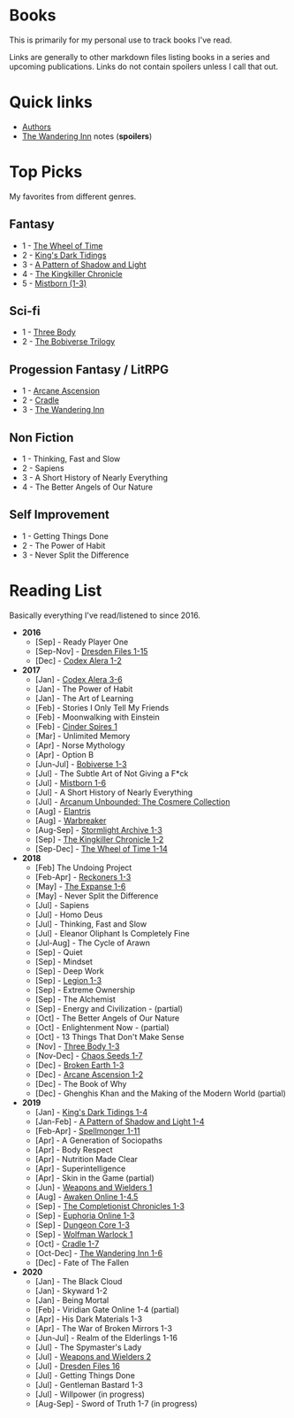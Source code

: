 # Books

This is primarily for my personal use to track books I've read.

Links are generally to other markdown files listing books in a series and upcoming
publications. Links do not contain spoilers unless I call that out.

# Quick links

- [Authors](/authors.md)
- [The Wandering Inn](/fiction/fantasy/lit-rpg/wandering-inn/notes.md) notes (**spoilers**)

# Top Picks

My favorites from different genres.

## Fantasy

- 1 - [The Wheel of Time](/fiction/fantasy/wheel-of-time.md)
- 2 - [King's Dark Tidings](/fiction/fantasy/kings-dark-tidings.md)
- 3 - [A Pattern of Shadow and Light](/fiction/fantasy/pattern-of-shadow-and-light.md)
- 4 - [The Kingkiller Chronicle](/fiction/fantasy/kingkiller-chronicle.md)
- 5 - [Mistborn (1-3)](/fiction/fantasy/mistborn.md)

## Sci-fi

- 1 - [Three Body](/fiction/sci-fi/three-body.md)
- 2 - [The Bobiverse Trilogy](/fiction/sci-fi/bobiverse.md)

## Progession Fantasy / LitRPG

- 1 - [Arcane Ascension](/fiction/fantasy/arcane-ascension.md)
- 2 - [Cradle](/fiction/fantasy/lit-rpg/cradle.md)
- 3 - [The Wandering Inn](/fiction/fantasy/lit-rpg/wandering-inn.md)

## Non Fiction

- 1 - Thinking, Fast and Slow
- 2 - Sapiens
- 3 - A Short History of Nearly Everything
- 4 - The Better Angels of Our Nature

## Self Improvement

- 1 - Getting Things Done
- 2 - The Power of Habit
- 3 - Never Split the Difference

# Reading List

Basically everything I've read/listened to since 2016.

- **2016**
  - [Sep] - Ready Player One
  - [Sep-Nov] - [Dresden Files 1-15](/fiction/fantasy/dresden-files.md)
  - [Dec] - [Codex Alera 1-2](/fiction/fantasy/codex-alera.md)
- **2017**
  - [Jan] - [Codex Alera 3-6](/fiction/fantasy/codex-alera.md)
  - [Jan] - The Power of Habit
  - [Jan] - The Art of Learning
  - [Feb] - Stories I Only Tell My Friends
  - [Feb] - Moonwalking with Einstein
  - [Feb] - [Cinder Spires 1](/fiction/fantasy/cinder-spires.md)
  - [Mar] - Unlimited Memory
  - [Apr] - Norse Mythology
  - [Apr] - Option B
  - [Jun-Jul] - [Bobiverse 1-3](/fiction/sci-fi/bobiverse.md)
  - [Jul] - The Subtle Art of Not Giving a F*ck
  - [Jul] - [Mistborn 1-6](/fiction/fantasy/mistborn.md)
  - [Jul] - A Short History of Nearly Everything
  - [Jul] - [Arcanum Unbounded: The Cosmere Collection](/fiction/fantasy/arcanum-unbounded.md)
  - [Aug] - [Elantris](/fiction/fantasy/elantris.md)
  - [Aug] - [Warbreaker](/fiction/fantasy/warbreaker.md)
  - [Aug-Sep] - [Stormlight Archive 1-3](/fiction/fantasy/stormlight-archive.md)
  - [Sep] - [The Kingkiller Chronicle 1-2](/fiction/fantasy/kingkiller-chronicle.md)
  - [Sep-Dec] - [The Wheel of Time 1-14](/fiction/fantasy/wheel-of-time.md)
- **2018**
  - [Feb] The Undoing Project
  - [Feb-Apr] - [Reckoners 1-3](/fiction/fantasy/reckoners.md)
  - [May] - [The Expanse 1-6](/fiction/sci-fi/expanse.md)
  - [May] - Never Split the Difference
  - [Jul] - Sapiens
  - [Jul] - Homo Deus
  - [Jul] - Thinking, Fast and Slow
  - [Jul] - Eleanor Oliphant Is Completely Fine
  - [Jul-Aug] - The Cycle of Arawn
  - [Sep] - Quiet
  - [Sep] - Mindset
  - [Sep] - Deep Work
  - [Sep] - [Legion 1-3](/fiction/fantasy/legion.md)
  - [Sep] - Extreme Ownership
  - [Sep] - The Alchemist
  - [Sep] - Energy and Civilization - (partial)
  - [Oct] - The Better Angels of Our Nature
  - [Oct] - Enlightenment Now - (partial)
  - [Oct] - 13 Things That Don't Make Sense
  - [Nov] - [Three Body 1-3](/fiction/sci-fi/three-body.md)
  - [Nov-Dec] - [Chaos Seeds 1-7](/fiction/fantasy/lit-rpg/chaos-seeds.md)
  - [Dec] - [Broken Earth 1-3](/fiction/fantasy/broken-earth.md)
  - [Dec] - [Arcane Ascension 1-2](/fiction/fantasy/arcane-ascension.md)
  - [Dec] - The Book of Why
  - [Dec] - Ghenghis Khan and the Making of the Modern World (partial)
- **2019**
  - [Jan] - [King's Dark Tidings 1-4](/fiction/fantasy/kings-dark-tidings.md)
  - [Jan-Feb] - [A Pattern of Shadow and Light 1-4](/fiction/fantasy/pattern-of-shadow-and-light.md)
  - [Feb-Apr] - [Spellmonger 1-11](/fiction/fantasy/spellmonger.md)
  - [Apr] - A Generation of Sociopaths
  - [Apr] - Body Respect
  - [Apr] - Nutrition Made Clear
  - [Apr] - Superintelligence
  - [Apr] - Skin in the Game (partial)
  - [Jun] - [Weapons and Wielders 1](/fiction/fantasy/weapons-and-wielders.md)
  - [Aug] - [Awaken Online 1-4.5](/fiction/fantasy/lit-rpg/awaken-online.md)
  - [Sep] - [The Completionist Chronicles 1-3](/fiction/fantasy/lit-rpg/completionist-chronicles.md)
  - [Sep] - [Euphoria Online 1-3](/fiction/fantasy/lit-rpg/euphoria-online.md)
  - [Sep] - [Dungeon Core 1-3](/fiction/fantasy/lit-rpg/dungeon-core.md)
  - [Sep] - [Wolfman Warlock 1](/fiction/fantasy/lit-rpg/wolfman-warlock.md)
  - [Oct] - [Cradle 1-7](/fiction/fantasy/lit-rpg/cradle.md)
  - [Oct-Dec] - [The Wandering Inn 1-6](/fiction/fantasy/lit-rpg/wandering-inn.md)
  - [Dec] - Fate of The Fallen
- **2020**
  - [Jan] - The Black Cloud
  - [Jan] - Skyward 1-2
  - [Jan] - Being Mortal
  - [Feb] - Viridian Gate Online 1-4 (partial)
  - [Apr] - His Dark Materials 1-3
  - [Apr] - The War of Broken Mirrors 1-3
  - [Jun-Jul] - Realm of the Elderlings 1-16
  - [Jul] - The Spymaster's Lady
  - [Jul] - [Weapons and Wielders 2](/fiction/fantasy/weapons-and-wielders.md)
  - [Jul] - [Dresden Files 16](/fiction/fantasy/dresden-files.md)
  - [Jul] - Getting Things Done
  - [Jul] - Gentleman Bastard 1-3
  - [Jul] - Willpower (in progress)
  - [Aug-Sep] - Sword of Truth 1-7 (in progress)
